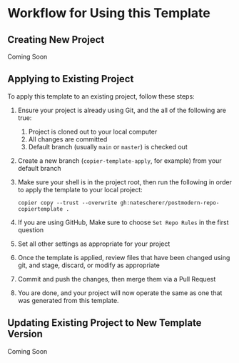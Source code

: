 # Workflow for Using this Template

## Creating New Project

Coming Soon

## Applying to Existing Project

To apply this template to an existing project, follow these steps:

1. Ensure your project is already using Git, and the all of the following are true:
    1. Project is cloned out to your local computer
    1. All changes are committed
    1. Default branch (usually `main` or `master`) is checked out
1. Create a new branch (`copier-template-apply`, for example) from your default branch
1. Make sure your shell is in the project root, then run the following in order to apply the template to your local project:

    ``` shell
    copier copy --trust --overwrite gh:natescherer/postmodern-repo-copiertemplate .
    ```

1. If you are using GitHub, Make sure to choose `Set Repo Rules` in the first question
1. Set all other settings as appropriate for your project
1. Once the template is applied, review files that have been changed using git, and stage, discard, or modify as appropriate
1. Commit and push the changes, then merge them via a Pull Request
1. You are done, and your project will now operate the same as one that was generated from this template.

## Updating Existing Project to New Template Version

Coming Soon
